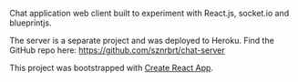 Chat application web client built to experiment with React.js, socket.io and blueprintjs.

The server is a separate project and was deployed to Heroku. Find the GitHub repo here: https://github.com/sznrbrt/chat-server

This project was bootstrapped with [Create React App](https://github.com/facebookincubator/create-react-app).
